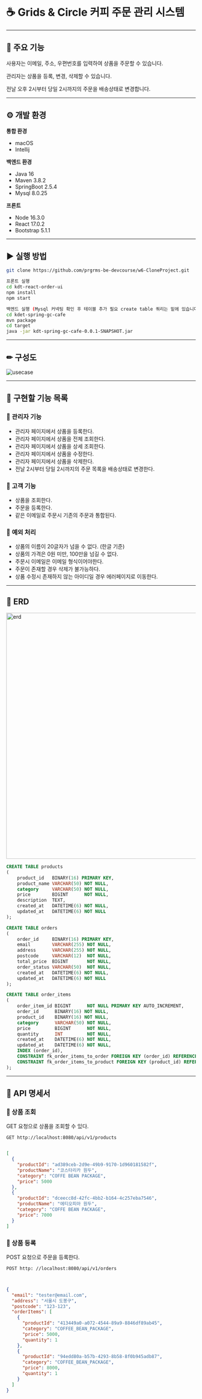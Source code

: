 # ☕ Grids & Circle 커피 주문 관리 시스템

---

## 🚀 주요 기능

사용자는 이메일, 주소, 우편번호를 입력하여 상품을 주문할 수 있습니다.

관리자는 상품을 등록, 변경, 삭제할 수 있습니다.

전날 오후 2시부터 당일 2시까지의 주문을 배송상태로 변경합니다.

---

## ⚙ 개발 환경

**통합 환경**

- macOS
- Intellij

**백엔드 환경**

- Java 16
- Maven 3.8.2
- SpringBoot 2.5.4
- Mysql 8.0.25

**프론트**

- Node 16.3.0
- React 17.0.2
- Bootstrap 5.1.1

---

## ▶ 실행 방법

```bash
git clone https://github.com/prgrms-be-devcourse/w6-CloneProject.git

프론트 실행
cd kdt-react-order-ui
npm install
npm start

백엔드 실행 (Mysql 커넥팅 확인 후 테이블 추가 필요 create table 쿼리는 밑에 있습니다.)
cd kdet-spring-gc-cafe
mvn package
cd target
java -jar kdt-spring-gc-cafe-0.0.1-SNAPSHOT.jar
```

---

## ✏ 구성도

![usecase](https://user-images.githubusercontent.com/58363663/133761964-65ea6e3b-e4cf-482a-ba15-d5433d320328.png)

---

## 📝 구현할 기능 목록

### 📌 **관리자 기능**

- 관리자 페이지에서 상품을 등록한다.
- 관리자 페이지에서 상품을 전체 조회한다.
- 관리자 페이지에서 상품을 상세 조회한다.
- 관리자 페이지에서 상품을 수정한다.
- 관리자 페이지에서 상품을 삭제한다.
- 전날 2시부터 당일 2시까지의 주문 목록을 배송상태로 변경한다.

### 📌 **고객 기능**

- 상품을 조회한다.
- 주문을 등록한다.
- 같은 이메일로 주문시 기존의 주문과 통합된다.

### 📌 **예외 처리**
- 상품의 이름이 20글자가 넘을 수 없다. (한글 기준)
- 상품의 가격은 0원 미만, 100만을 넘길 수 없다.
- 주문시 이메일은 이메일 형식이어야한다.
- 주문이 존재할 경우 삭제가 불가능하다.
- 상품 수정시 존재하지 않는 아이디일 경우 에러페이지로 이동한다.

---

## 📖 ERD

<img width="654" alt="erd" src="https://user-images.githubusercontent.com/58363663/133761939-7944596d-79ee-4b30-a897-9b78bd74fe17.png">

```sql
CREATE TABLE products
(
    product_id   BINARY(16) PRIMARY KEY,
    product_name VARCHAR(50) NOT NULL,
    category     VARCHAR(50) NOT NULL,
    price        BIGINT      NOT NULL,
    description  TEXT,
    created_at   DATETIME(6) NOT NULL,
    updated_at   DATETIME(6) NOT NULL
);

CREATE TABLE orders
(
    order_id     BINARY(16) PRIMARY KEY,
    email        VARCHAR(255) NOT NULL,
    address      VARCHAR(255) NOT NULL,
    postcode     VARCHAR(12)  NOT NULL,
    total_price  BIGINT       NOT NULL,
    order_status VARCHAR(50)  NOT NULL,
    created_at   DATETIME(6) NOT NULL,
    updated_at   DATETIME(6) NOT NULL
);

CREATE TABLE order_items
(
    order_item_id BIGINT      NOT NULL PRIMARY KEY AUTO_INCREMENT,
    order_id      BINARY(16) NOT NULL,
    product_id    BINARY(16) NOT NULL,
    category      VARCHAR(50) NOT NULL,
    price         BIGINT      NOT NULL,
    quantity      INT         NOT NULL,
    created_at    DATETIME(6) NOT NULL,
    updated_at    DATETIME(6) NOT NULL,
    INDEX (order_id),
    CONSTRAINT fk_order_items_to_order FOREIGN KEY (order_id) REFERENCES orders (order_id) ON DELETE CASCADE,
    CONSTRAINT fk_order_items_to_product FOREIGN KEY (product_id) REFERENCES products (product_id)
);
```

---

## 📑 API 명세서

### 📌 상품 조회

GET 요청으로 상품을 조회할 수 있다.

```http request
GET http://localhost:8080/api/v1/products
```

```json

[
  {
    "productId": "ad389ceb-2d9e-49b9-9170-1d960181582f",
    "productName": "코스타리카 원두",
    "category": "COFFE BEAN PACKAGE",
    "price": 5000
  },
  {
    "productId": "dceecc8d-42fc-4bb2-b164-4c257eba7546",
    "productName": "에티오피아 원두",
    "category": "COFFE BEAN PACKAGE",
    "price": 7000
  }
]
```

### 📌 상품 등록

POST 요청으로 주문을 등록한다.

```http request
POST http: //localhost:8080/api/v1/orders
```

```json


{
  "email": "tester@email.com",
  "address": "서울시 도봉구",
  "postcode": "123-123",
  "orderItems": [
    {
      "productId": "413449a0-a072-4544-89a9-8846df89ab45",
      "category": "COFFEE_BEAN_PACKAGE",
      "price": 5000,
      "quantity": 1
    },
    {
      "productId": "94edd80a-b57b-4293-8b58-8f0b945adb87",
      "category": "COFFEE_BEAN_PACKAGE",
      "price": 8000,
      "quantity": 1
    }
  ]
}
```